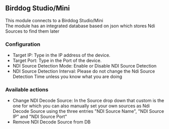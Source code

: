 ## Birddog Studio/Mini
This module connects to a Birddog Studio/Mini
<br/>
The module has an integrated database based on json which stores Ndi Sources to find them later

### Configuration
* Target IP: Type in the IP address of the device.
* Target Port: Type in the Port of the device.
* NDI Source Detection Mode: Enable or Disable NDI Source Detection
* NDI Source Detection Interval: Please do not change the Ndi Source Detection Time unless you know what you are doing

### Available actions
* Change NDI Decode Source: In the Source drop down that custom is the one for which you can also manually set your own sources as Ndi Decode Source using the three entries "NDI Source Name", "NDI Source IP" and "NDI Source Port"
* Remove NDI Decode Source from DB
